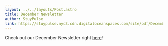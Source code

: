 ```yaml
---
layout: ../../layouts/Post.astro
title: December Newsletter
author: StuyPulse
link: https://stuypulse.nyc3.cdn.digitaloceanspaces.com/site/pdf/December%20Newsletter%202021.pdf
---
```

Check out our December Newsletter right [here](https://stuypulse.nyc3.cdn.digitaloceanspaces.com/site/pdf/December%20Newsletter%202021.pdf)!
